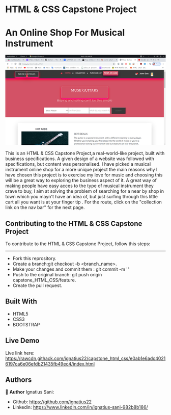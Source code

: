 # HTML & CSS Capstone Project

# An Online Shop For Musical Instrument

![](screenshot.png)

 This is an HTML & CSS Capstone Project,a real-world-like project, built with business specifications. A given design of a website was followed with specifications, but content was personalised. I have picked a musical instrument online shop for a more unique project the main reasons why I have chosen this project is to exercise my love for music and choosing this will be a great way to exploring the business aspect of it. A great way of making people have easy acces to the type of musical instrument they crave to buy, I aim at solving the problem of searching for a near by shop in town which you mayn't have an idea of, but just surfing through this little cart all you want is at your finger tip .
 For the route, click on the "collection link on the nav bar" for the next page.
 ## Contributing to the HTML & CSS Capstone Project
 
 To contribute to the HTML & CSS Capstone Project, follow this steps:
 
 ---
 
 - Fork this reprository.
 - Create a branch:git checkout -b <branch_name>.
 - Make your changes and commit them : git commit -m '<commit message>'
 - Push to the original branch: git push origin capstone_HTML_CSS/feature.
 - Create the pull request.
 
 
 
 
## Built With

- HTML5
- CSS3
- BOOTSTRAP

## Live Demo

Live link here: https://rawcdn.githack.com/ignatius22/capstone_html_css/e0ab1e6adc40216197ca6e06efdb21435fb49ec4/index.html


## Authors

👤 **Author**
Ignatius Sani:
- Github: https://github.com/ignatius22 
- Linkedin: https://www.linkedin.com/in/ignatius-sani-982b8b186/  
